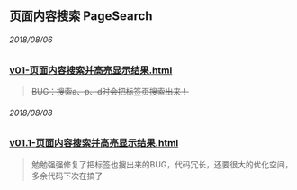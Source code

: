 ## 页面内容搜索 PageSearch


###### 2018/08/06
### [v01-页面内容搜索并高亮显示结果.html](https://renzhezhilu.github.io/Blog/javaScript/PageSearch/v1-%E9%A1%B5%E9%9D%A2%E5%86%85%E5%AE%B9%E6%90%9C%E7%B4%A2%E5%B9%B6%E9%AB%98%E4%BA%AE%E6%98%BE%E7%A4%BA%E7%BB%93%E6%9E%9C.html) 
> ~~BUG：搜索a、p、d时会把标签页搜索出来！~~

###### 2018/08/08
### [v01.1-页面内容搜索并高亮显示结果.html](https://renzhezhilu.github.io/Blog/javaScript/PageSearch/v2-%E9%A1%B5%E9%9D%A2%E5%86%85%E5%AE%B9%E6%90%9C%E7%B4%A2%E5%B9%B6%E9%AB%98%E4%BA%AE%E6%98%BE%E7%A4%BA%E7%BB%93%E6%9E%9C.html)
> 勉勉强强修复了把标签也搜出来的BUG，代码冗长，还要很大的优化空间，多余代码下次在搞了
